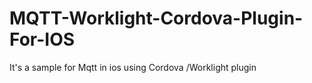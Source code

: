 # MQTT-Worklight-Cordova-Plugin-For-IOS
It's a sample for Mqtt in ios using Cordova /Worklight plugin
